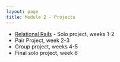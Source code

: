 ```yaml
---
layout: page
title: Module 2 - Projects
---
```


*  [Relational Rails](./relational_rails/) - Solo project, weeks 1-2
*  Pair Project, week 2-3
*  Group project, weeks 4-5
*  Final solo project, week 6
